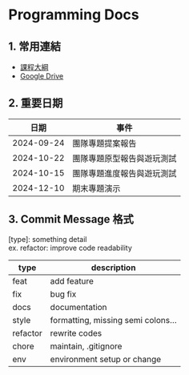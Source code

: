 # Programming Docs

## 1. 常用連結

- [課程大綱](https://docs.google.com/presentation/d/1krKr0OdGR10qgUeqE6tbULMVW2ATPSr2tzoz90cVzog/pub?start=false&loop=false&delayms=3000&slide=id.p)
- [Google Drive](https://github.com/)   

## 2. 重要日期

| 日期            | 事件                        |
|-----------------|----------------------------|
| 2024-09-24      | 團隊專題提案報告              |
| 2024-10-22      | 團隊專題原型報告與遊玩測試      |
| 2024-10-15      | 團隊專題進度報告與遊玩測試      |
| 2024-12-10      | 期末專題演示                  |

## 3. Commit Message 格式

[type]: something detail \
ex. refactor: improve code readability

| type           | description                        |
|-----------------|----------------------------|
| feat  |	add feature|
| fix   |	bug fix |
| docs | 	documentation |
| style |	formatting, missing semi colons… |
| refactor | 	rewrite codes |
| chore |	maintain, .gitignore |
| env |	environment setup or change |

